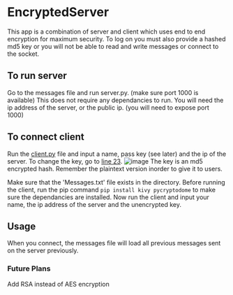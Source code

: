 # EncryptedServer
This app is a combination of server and client which uses end to end encryption for maximum security.
To log on you must also provide a hashed md5 key or you will not be able to read and write messages or connect to the socket.
## To run server
Go to the messages file and run server.py. (make sure port 1000 is available)
This does not require any dependancies to run.
You will need the ip address of the server, or the public ip.
(you will need to expose port 1000)
## To connect client
Run the [client.py](https://github.com/IlhamIbrahimli/EncryptedServer/blob/main/client.py)
file and input a name, pass key (see later) and the ip of the server.
To change the key, go to 
[line 23](https://github.com/IlhamIbrahimli/EncryptedServer/blob/main/Server/server.py).
![image](https://user-images.githubusercontent.com/78649705/232284204-b45e8bc0-3a60-4d58-a034-4649d173e70f.png)
The key is an md5 encrypted hash.
Remember the plaintext version inorder to give it to users.

Make sure that the 'Messages.txt' file exists in the directory.
Before running the client, run the pip command `pip install kivy pycryptodome`
to make sure the dependancies are installed.
Now run the client and input your name, the ip address of the server and the unencrypted key.
## Usage
When you connect, the messages file will load all previous messages sent on the server previously.

### Future Plans
Add RSA instead of AES encryption
